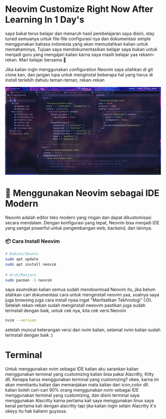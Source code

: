 # Neovim Customize Right Now After Learning In 1 Day's

saya bakal terus belajar dan menaruh hasil pembelajaran saya disini, stay tuned semuanya untuk file-file configurasi nya dan dokumentasi simple menggunakan bahasa indonesia yang akan memudahkan kalian untuk memahaminya, Tujuan saya mendokumentasikan belajar saya bukan untuk menjadi guru yang mengajari kalian karna saya masih belajar yaa rekann-rekan. Mari belajar bersama 🙏 

Jika kalian ingin menggunakan configuration Neovim saya silahkan di git clone kan, dan jangan lupa untuk menginstal beberapa hal yang harus di install terlebih dahulu teman-teman, rekan-rekan

![image alt](https://github.com/firghiazhim/nvim/blob/ddf64008d69a2f30f45274668491c34be8e31287/screenshot_2025-06-12_19%3A19%3A08_000.png)

# 📘 Menggunakan Neovim sebagai IDE Modern

Neovim adalah editor teks modern yang ringan dan dapat dikustomisasi secara mendalam. Dengan konfigurasi yang tepat, Neovim bisa menjadi IDE yang sangat powerful untuk pengembangan web, backend, dan lainnya.

### 📦 Cara Install Neovim

```bash
# Debian/Ubuntu
sudo apt update
sudo apt install neovim

# Arch/Manjaro
sudo pacman -S neovim
```
saya asumsikan kalian semua sudah mendownload Neovim itu, jika belum silahkan cari dokumentasi cara untuk menginstall neovim yaa, soalnya saya juga browsing juga cara install nyaa ingat "Manfaatkan Tekhnologi" (:D). Setelah rekan-rekan sudah menginstall neeovim pastikan juga sudah terinstall dengan baik, untuk cek nya, kita cek versi Neovim

```sh
nvim --version
```
setelah muncul keterangan versi dari nvim kalian, selamat nvim kalian sudah terinstall dengan baik :)

# Terminal
Untuk menggunakan nvim sebagai IDE kalian aku sarankan kalian menggunakan terminal yang customizing kalian bisa pakai Alacritty, Kitty dll. Kenapa harus menggunakan terminal yang customizing? okee, karna ini akan membantu kalian dan memanjakan mata kalian dari icon,color dll. kalian boleh cari-cari 90% orang menggunakan nvim sebagai IDE menggunakan terminal yang customizing, dan disini terminal saya menggunakan Alacritty karna pertama kali saya menggunakan linux saya kenal pertama kali dengan alacritty tapi jika kalian ingin selain Alacritty it's okeyy itu hak kaliann guyssss.
